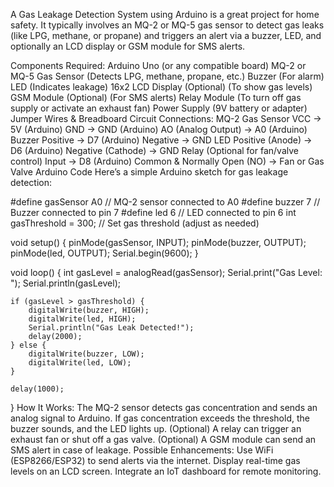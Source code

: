 A Gas Leakage Detection System using Arduino is a great project for home safety. It typically involves an MQ-2 or MQ-5 gas sensor to detect gas leaks (like LPG, methane, or propane) and triggers an alert via a buzzer, LED, and optionally an LCD display or GSM module for SMS alerts.

Components Required:
Arduino Uno (or any compatible board)
MQ-2 or MQ-5 Gas Sensor (Detects LPG, methane, propane, etc.)
Buzzer (For alarm)
LED (Indicates leakage)
16x2 LCD Display (Optional) (To show gas levels)
GSM Module (Optional) (For SMS alerts)
Relay Module (To turn off gas supply or activate an exhaust fan)
Power Supply (9V battery or adapter)
Jumper Wires & Breadboard
Circuit Connections:
MQ-2 Gas Sensor
VCC → 5V (Arduino)
GND → GND (Arduino)
AO (Analog Output) → A0 (Arduino)
Buzzer
Positive → D7 (Arduino)
Negative → GND
LED
Positive (Anode) → D6 (Arduino)
Negative (Cathode) → GND
Relay (Optional for fan/valve control)
Input → D8 (Arduino)
Common & Normally Open (NO) → Fan or Gas Valve
Arduino Code
Here’s a simple Arduino sketch for gas leakage detection:


#define gasSensor A0  // MQ-2 sensor connected to A0
#define buzzer 7      // Buzzer connected to pin 7
#define led 6         // LED connected to pin 6
int gasThreshold = 300; // Set gas threshold (adjust as needed)

void setup() {
    pinMode(gasSensor, INPUT);
    pinMode(buzzer, OUTPUT);
    pinMode(led, OUTPUT);
    Serial.begin(9600);
}

void loop() {
    int gasLevel = analogRead(gasSensor);
    Serial.print("Gas Level: ");
    Serial.println(gasLevel);
    
    if (gasLevel > gasThreshold) { 
        digitalWrite(buzzer, HIGH);
        digitalWrite(led, HIGH);
        Serial.println("Gas Leak Detected!");
        delay(2000);
    } else {
        digitalWrite(buzzer, LOW);
        digitalWrite(led, LOW);
    }
    
    delay(1000);
}
How It Works:
The MQ-2 sensor detects gas concentration and sends an analog signal to Arduino.
If gas concentration exceeds the threshold, the buzzer sounds, and the LED lights up.
(Optional) A relay can trigger an exhaust fan or shut off a gas valve.
(Optional) A GSM module can send an SMS alert in case of leakage.
Possible Enhancements:
Use WiFi (ESP8266/ESP32) to send alerts via the internet.
Display real-time gas levels on an LCD screen.
Integrate an IoT dashboard for remote monitoring.
